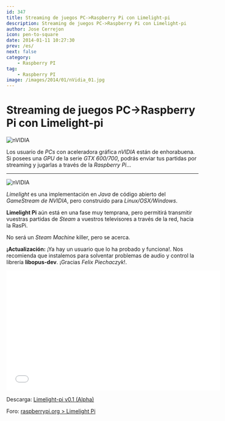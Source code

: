 ```yaml
---
id: 347
title: Streaming de juegos PC->Raspberry Pi con Limelight-pi
description: Streaming de juegos PC->Raspberry Pi con Limelight-pi
author: Jose Cerrejon
icon: pen-to-square
date: 2014-01-11 10:27:30
prev: /es/
next: false
category:
    - Raspberry PI
tag:
    - Raspberry PI
image: /images/2014/01/nVidia_01.jpg
---
```


# Streaming de juegos PC->Raspberry Pi con Limelight-pi

![nVIDIA](/images/2014/01/nVidia_01.jpg)

Los usuario de _PCs_ con aceleradora gráfica _nVIDIA_ están de enhorabuena. Si posees una _GPU_ de la serie _GTX 600/700_, podrás enviar tus partidas por streaming y jugarlas a través de la _Raspberry Pi_…

---

![nVIDIA](/images/2014/01/nVidia_02.jpg)

_Limelight_ es una implementación en _Java_ de código abierto del _GameStream de NVIDIA_, pero construido para _Linux/OSX/Windows_.

**Limelight Pi** aún está en una fase muy temprana, pero permitirá transmitir vuestras partidas de _Steam_ a vuestros televisores a través de la red, hacia la RasPi.

No será un _Steam Machine_ killer, pero se acerca.

**¡Actualización:** ¡Ya hay un usuario que lo ha probado y funciona!. Nos recomienda que instalemos para solventar problemas de audio y control la librería **libopus-dev**. ¡Gracias _Felix Piechaczyk_!.

<iframe width="560" height="315" src="//www.youtube.com/embed/9KctGpv4lXw" frameborder="0" allowfullscreen></iframe>

Descarga: [Limelight-pi v0.1 (Alpha)](https://github.com/irtimmer/limelight-pi/releases)

Foro: [raspberrypi.org > Limelight Pi](https://www.raspberrypi.org/phpBB3/viewtopic.php?f=78&t=65878)
